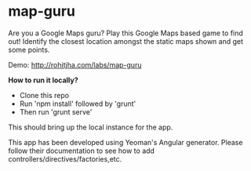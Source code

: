 map-guru
========

Are you a Google Maps guru? Play this Google Maps based game to find out! Identify the closest location amongst the static maps shown and get some points. 

Demo: http://rohitjha.com/labs/map-guru

**How to run it locally?**

* Clone this repo
* Run 'npm install' followed by 'grunt'
* Then run 'grunt serve' 

This should bring up the local instance for the app.

This app has been developed using Yeoman's Angular generator. 
Please follow their documentation to see how to add controllers/directives/factories,etc.

